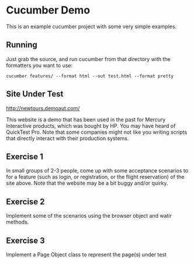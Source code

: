 Cucumber Demo
================================================

This is an example cucumber project with some very simple examples.

Running
--------

Just grab the source, and run cucumber from that directory with the formatters
you want to use:

    cucumber features/ --format html --out test.html --format pretty

Site Under Test
---------------
http://newtours.demoaut.com/

This website is a demo that has been used in the past for Mercury Interactive products,
which was bought by HP. You may have heard of QuickTest Pro. Note that some companies might not
like you writing scripts that directly interact with their production systems.

Exercise 1
----------
In small groups of 2-3 people, come up with some acceptance scenarios to for a feature (such as login, or registration,
 or the flight reservation) of the site above. Note that the website may be a bit buggy and/or quirky.

Exercise 2
----------
Implement some of the scenarios using the browser object and watir methods.

Exercise 3
----------
Implement a Page Object class to represent the page(s) under test